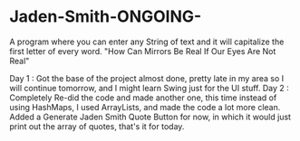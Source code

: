 # Jaden-Smith-ONGOING-
A program where you can enter any String of text and it will capitalize the first letter of every word. "How Can Mirrors Be Real If Our Eyes Are Not Real"

Day 1 : Got the base of the project almost done, pretty late in my area so I will continue tomorrow, and I might learn Swing just for the UI stuff.
Day 2 : Completely Re-did the code and made another one, this time instead of using HashMaps, I used ArrayLists, and made the code a lot more clean.
        Added a Generate Jaden Smith Quote Button for now, in which it would just print out the array of quotes, that's it for today.
